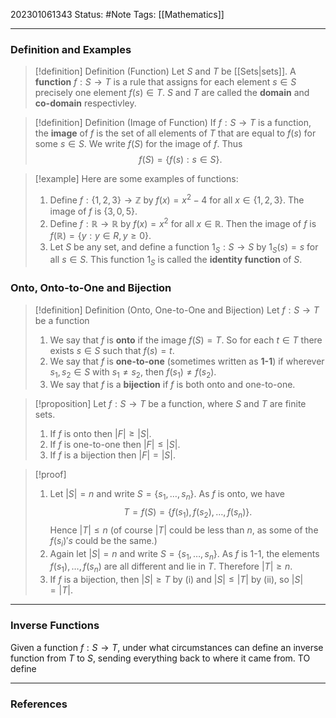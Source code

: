 202301061343
Status: #Note
Tags: [[Mathematics]]

___

### Definition and Examples

>[!definition] Definition (Function)
>Let $S$ and $T$ be [[Sets|sets]]. A **function** $f: S \to T$ is a rule that assigns for each element $s \in S$ precisely one element $f(s) \in T$. $S$ and $T$ are called the **domain** and **co-domain** respectivley.

>[!definition] Definition (Image of Function)
>If $f: S \to T$ is a function, the **image** of $f$ is the set of all elements of $T$ that are equal to $f(s)$ for some $s \in S$. We write $f(S)$ for the image of $f$. Thus $$f(S) = \{f(s) : s \in S\}.$$

>[!example]
>Here are some examples of functions:
>1. Define $f: \{1,2,3\} \to \mathbb{Z}$ by $f(x) = x^2 - 4$ for all $x \in \{1,2,3\}$. The image of $f$ is $\{3,0,5\}$.
>2. Define $f: \mathbb{R} \to \mathbb{R}$ by $f(x) = x^2$ for all $x \in \mathbb{R}$. Then the image of $f$ is $f(\mathbb{R}) = \{y : y \in R, y \geqslant 0\}$.
>3. Let $S$ be any set, and define a function $1_S: S \to S$ by $1_S(s) = s$ for all $s \in S$. This function $1_S$ is called the **identity function** of $S$.


### Onto, Onto-to-One and Bijection

>[!definition] Definition (Onto, One-to-One and Bijection)
>Let $f: S \to T$ be a function
>1. We say that $f$ is **onto** if the image $f(S) = T$. So for each $t \in T$ there exists $s \in S$ such that $f(s) = t$.
>2. We say that $f$ is **one-to-one** (sometimes written as **1-1**) if wherever $s_1, s_2 \in S$ with $s_1 \neq s_2$, then $f(s_1) \neq f(s_2)$.
>3. We say that $f$ is a **bijection** if $f$ is both onto and one-to-one.

>[!proposition]
>Let $f: S \to T$ be a function, where $S$ and $T$ are finite sets.
>1. If $f$ is onto then $|F| \geqslant |S|$.
>2. If $f$ is one-to-one then $|F| \leqslant |S|$.
>3. If $f$ is a bijection then $|F| = |S|$.

>[!proof]
>1. Let $|S| = n$ and write $S = \{s_1, \ldots, s_n\}$. As $f$ is onto, we have $$T = f(S) = \{f(s_1), f(s_2), \ldots, f(s_n)\}.$$ Hence $|T| \leqslant n$ (of course $|T|$ could be less than $n$, as some of the $f(s_i)'s$ could be the same.)
>2. Again let $|S| = n$ and write $S = \{s_1, \ldots, s_n\}$. As $f$ is 1-1, the elements $f(s_1), \ldots, f(s_n)$ are all different and lie in $T$. Therefore $|T| \geqslant n$.
>3. If $f$ is a bijection, then $|S| \geqslant T$ by (i) and $|S| \leqslant |T|$ by (ii), so $|S| = |T|$.
___

### Inverse Functions

Given a function $f: S \to T$, under what circumstances can define an inverse function from $T$ to $S$, sending everything back to where it came from. TO define 
___
### References